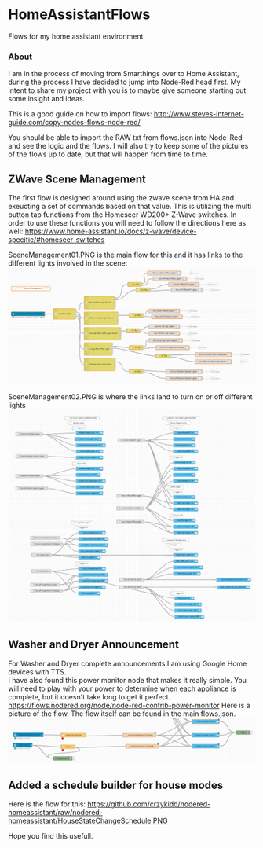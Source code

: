 HomeAssistantFlows
==================

Flows for my home assistant environment

### About

I am in the process of moving from Smarthings over to Home Assistant, during the process I have decided to jump into Node-Red head first.   My intent to share my project with you is to maybe give someone starting out some insight and ideas.   

This is a good guide on how to import flows:  http://www.steves-internet-guide.com/copy-nodes-flows-node-red/

You should be able to import the RAW txt from flows.json into Node-Red and see the logic and the flows.     I will also try to keep some of the pictures of the flows up to date, but that will happen from time to time.

## ZWave Scene Management
The first flow is designed around using the zwave scene from HA and exeucting a set of commands based on that value.  This is utilizing the multi button tap functions from the Homeseer WD200+ Z-Wave switches.   In order to use these functions you will need to follow the directions here as well:  https://www.home-assistant.io/docs/z-wave/device-specific/#homeseer-switches

SceneManagement01.PNG is the main flow for this and it has links to the different lights involved in the scene:
![Image description](https://github.com/crzykidd/nodered-homeassistant/raw/nodered-homeassistant/SceneManagement01.PNG)

SceneManagement02.PNG is where the links land to turn on or off different lights
![Image description](https://github.com/crzykidd/nodered-homeassistant/raw/nodered-homeassistant/SceneManagement02.PNG)

## Washer and Dryer Announcement 
For Washer and Dryer complete announcements I am using Google Home devices with TTS.   
I have also found this power monitor node that makes it really simple.   You will need to play with your power to determine when each appliance is complete, but it doesn't take long to get it perfect.   
https://flows.nodered.org/node/node-red-contrib-power-monitor
Here is a picture of the flow. The flow itself can be found in the main flows.json.
![Image description](https://github.com/crzykidd/nodered-homeassistant/raw/nodered-homeassistant/WasherDryerAnnounce.PNG)

## Added a schedule builder for house modes  
Here is the flow for this:
https://github.com/crzykidd/nodered-homeassistant/raw/nodered-homeassistant/HouseStateChangeSchedule.PNG

Hope you find this usefull.
 

